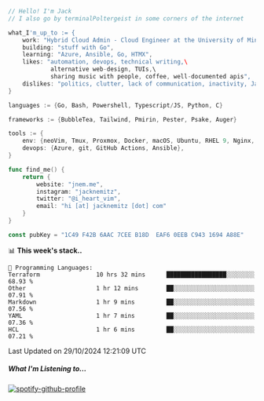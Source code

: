 ```go
// Hello! I'm Jack
// I also go by terminalPoltergeist in some corners of the internet

what_I'm_up_to := {
    work: "Hybrid Cloud Admin - Cloud Engineer at the University of Minnesota",
    building: "stuff with Go",
    learning: "Azure, Ansible, Go, HTMX",
    likes: "automation, devops, technical writing,\
            alternative web-design, TUIs,\
            sharing music with people, coffee, well-documented apis",
    dislikes: "politics, clutter, lack of communication, inactivity, Java",
}

languages := {Go, Bash, Powershell, Typescript/JS, Python, C}

frameworks := {BubbleTea, Tailwind, Pmirin, Pester, Psake, Auger}

tools := {
    env: {neoVim, Tmux, Proxmox, Docker, macOS, Ubuntu, RHEL 9, Nginx, DigitalOcean, Cloudflare},
    devops: {Azure, git, GitHub Actions, Ansible},
}

func find_me() {
    return {
        website: "jnem.me",
        instagram: "jacknemitz",
        twitter: "@i_heart_vim",
        email: "hi [at] jacknemitz [dot] com"
    }
}

const pubKey = "1C49 F42B 6AAC 7CEE B18D  EAF6 0EEB C943 1694 A88E"
```

<!--START_SECTION:waka-->
📊 **This week's stack..** 

```text
💬 Programming Languages: 
Terraform                10 hrs 32 mins      █████████████████░░░░░░░░   68.93 % 
Other                    1 hr 12 mins        ██░░░░░░░░░░░░░░░░░░░░░░░   07.91 % 
Markdown                 1 hr 9 mins         ██░░░░░░░░░░░░░░░░░░░░░░░   07.56 % 
YAML                     1 hr 7 mins         ██░░░░░░░░░░░░░░░░░░░░░░░   07.36 % 
HCL                      1 hr 6 mins         ██░░░░░░░░░░░░░░░░░░░░░░░   07.21 % 
```


 Last Updated on 29/10/2024 12:21:09 UTC
<!--END_SECTION:waka-->

##### What I'm Listening to...

[![spotify-github-profile](https://jnem.me/listening-item?maxAge=2592000)](https://jnem.me/listening)
